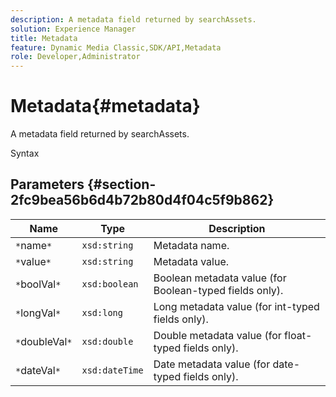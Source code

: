 ```yaml
---
description: A metadata field returned by searchAssets.
solution: Experience Manager
title: Metadata
feature: Dynamic Media Classic,SDK/API,Metadata
role: Developer,Administrator
---
```


# Metadata{#metadata}

A metadata field returned by searchAssets.

 Syntax 

## Parameters {#section-2fc9bea56b6d4b72b80d4f04c5f9b862}

|  Name  | Type  | Description  |
|---|---|---|
|  `*`name`*`  | `xsd:string`  | Metadata name.  |
|  `*`value`*`  | `xsd:string`  | Metadata value.  |
|  `*`boolVal`*`  | `xsd:boolean`  | Boolean metadata value (for Boolean-typed fields only).  |
|  `*`longVal`*`  | `xsd:long`  | Long metadata value (for int-typed fields only).  |
|  `*`doubleVal`*`  | `xsd:double`  | Double metadata value (for float-typed fields only).  |
|  `*`dateVal`*`  | `xsd:dateTime`  | Date metadata value (for date-typed fields only).  |

